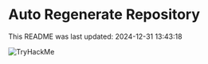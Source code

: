 # Auto Regenerate Repository

This README was last updated: 2024-12-31 13:43:18

 ![TryHackMe](https://tryhackme.com/badge/533634)